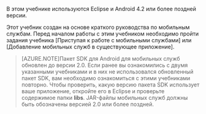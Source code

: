 В этом учебнике используются Eclipse и Android 4.2 или более поздней версии.

Этот учебник создан на основе краткого руководства по мобильным службам. Перед началом работы с этим учебником необходимо пройти задания учебника [Приступая к работе с мобильными службами] или [Добавление мобильных служб в существующее приложение].

>[AZURE.NOTE]Пакет SDK для Android для мобильных служб обновлен до версии 2.0. Если ранее вы ознакомились с двумя указанными учебниками и в них не использовался обновленный пакет SDK, вам необходимо ознакомиться с этими учебниками повторно. Чтобы проверить, какую версию пакета SDK использует ваше приложение, откройте его в Eclipse и проверьте содержимое папки **libs**. JAR-файлы мобильных служб должны быть обозначены версией 2.0 или более поздней.

<!---HONumber=August15_HO6-->